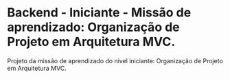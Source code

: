 # Backend - Iniciante - Missão de aprendizado: Organização de Projeto em Arquitetura MVC.
Projeto da missão de aprendizado do nivel iniciante: Organização de Projeto em Arquitetura MVC.
